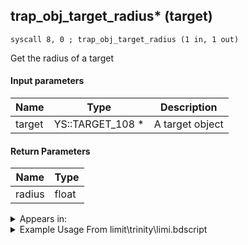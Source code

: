 ## trap_obj_target_radius* (target)

`syscall 8, 0 ; trap_obj_target_radius (1 in, 1 out)`

Get the radius of a target

#### Input parameters
| Name | Type | Description
|------|------|------------
| target   | YS::TARGET_108 *   | A target object


#### Return Parameters
| Name | Type
|------|-----
| radius   | float   


<details>
	<summary>Appears in:</summary>
| filename | Entity (obj)
|----------|-------------
| limit\trinity\limi.bdscript       |           
| limit\trinity_wi\limi.bdscript       |           
| obj\P_AL000\p_al.bdscript       | ((P) Aladdin)          

</details>

<details>
	<summary>Example Usage From limit\trinity\limi.bdscript</summary>
```
L8788:
 pushFromPSpVal 5468
 gosub 12, L5578
 jz L8881
 pushFromPWp W0
 pushImm 4
 add 
 syscall 1, 147 ; trap_obj_pos (1 in, 1 out)
 memcpyToSp 16, 48
 pushFromPSp 48
 pushFromFSp 4
 gosub 20, L397
 memcpyToSp 16, 64
 pushFromPSp 64
 syscall 0, 5 ; trap_vector_sub (2 in, 1 out)
 memcpyToSp 16, 80
 pushFromPSp 80
 memcpyToSp 16, 16
 pushFromPSp 16
 syscall 0, 7 ; trap_vector_normalize (1 in, 1 out)
 drop 
 pushFromPSp 16
 pushFromFSp 4
 syscall 8, 0 ; trap_obj_target_radius (1 in, 1 out)
 syscall 0, 35 ; method_vector_scale (2 in, 0 out)
 pushFromPSp 16
 pushFromFSp 4
 gosub 12, L397
 memcpyToSp 16, 48
 pushFromPSp 48
 syscall 0, 4 ; trap_vector_add (2 in, 1 out)
 memcpyToSp 16, 48
 pushFromPSp 48
 memcpyToSp 16, 16
 pushFromPWp W0
 fetchValue 0
 pushImm 24
 pushFromPSp 16
 pushImm 1
 syscall 2, 58 ; trap_limit_effect_start_pos (4 in, 1 out)
 drop 
 pushFromPSpVal 5468
 gosub 12, L7805
 jmp L8881
```
</details>


